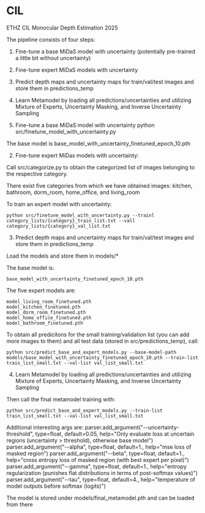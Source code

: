 # CIL
ETHZ CIL Monocular Depth Estimation 2025


The pipeline consists of four steps:
1. Fine-tune a base MiDaS model with uncertainty (potentially pre-trained a little bit without uncertainty)
2. Fine-tune expert MiDaS models with uncertainty
3. Predict depth maps and uncertainty maps for train/val/test images and store them in predictions_temp
4. Learn Metamodel by loading all predictions/uncertainties and utilizing Mixture of Experts, Uncertainty Masking, and Inverse Uncertainty Sampling


1. Fine-tune a base MiDaS model with uncertainty
    python src/finetune_model_with_uncertainty.py

The base model is base_model_with_uncertainty_finetuned_epoch_10.pth

2. Fine-tune expert MiDas models with uncertainty:

Call src/categorize.py to obtain the categorized list of images belonging to the respective category.

There exist five categories from which we have obtained images: kitchen, bathroom, dorm_room, home_office, and living_room

To train an expert model with uncertainty: 

    python src/finetune_model_with_uncertainty.py --trainl category_lists/{category}_train_list.txt --vall category_lists/{category}_val_list.txt

3. Predict depth maps and uncertainty maps for train/val/test images and store them in predictions_temp

Load the models and store them in models/*

The base model is:

    base_model_with_uncertainty_finetuned_epoch_10.pth

The five expert models are:

    model_living_room_finetuned.pth
    model_kitchen_finetuned.pth
    model_dorm_room_finetuned.pth
    model_home_office_finetuned.pth
    model_bathroom_finetuned.pth

To obtain all predicitons for the small training/validation list (you can add more images to them) and all test data (stored in src/predictions_temp), call:

    python src/predict_base_and_expert_models.py --base-model-path models/base_model_with_uncertainty_finetuned_epoch_10.pth --train-list train_list_small.txt --val-list val_list_small.txt


4. Learn Metamodel by loading all predictions/uncertainties and utilizing Mixture of Experts, Uncertainty Masking, and Inverse Uncertainty Sampling

Then call the final metamodel training with:

    python src/predict_base_and_expert_models.py --train-list train_list_small.txt --val-list val_list_small.txt

Additional interesting args are:
    parser.add_argument("--uncertainty-threshold", type=float, default=0.05, help="Only evaluate loss at uncertain regions (uncertainty > threshold), otherwise base model")
    parser.add_argument("--alpha", type=float, default=1., help="mse loss of masked region")
    parser.add_argument("--beta", type=float, default=1., help="cross entropy loss of masked region (with best expert per pixel)")
    parser.add_argument("--gamma", type=float, default=1., help="entropy regularization (punishes flat distributions in terms of post-softmax values)")
    parser.add_argument("--tau", type=float, default=4., help="temperature of model outputs before softmax (logits)")

The model is stored under models/final_metamodel.pth and can be loaded from there